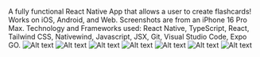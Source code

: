 A fully functional React Native App that allows a user to create flashcards! Works on iOS, Android, and Web. Screenshots are from an iPhone 16 Pro Max.
Technology and Frameworks used: React Native, TypeScript, React, Tailwind CSS, Nativewind, Javascript, JSX, Git, Visual Studio Code, Expo GO.
![Alt text](https://raw.githubusercontent.com/zheensuseyi/FlashCardsRN/master/assets/FlashCardsRNSS/1.png)
![Alt text](https://raw.githubusercontent.com/zheensuseyi/FlashCardsRN/master/assets/FlashCardsRNSS/2.png)
![Alt text](https://raw.githubusercontent.com/zheensuseyi/FlashCardsRN/master/assets/FlashCardsRNSS/3.png)
![Alt text](https://raw.githubusercontent.com/zheensuseyi/FlashCardsRN/master/assets/FlashCardsRNSS/4.png)
![Alt text](https://raw.githubusercontent.com/zheensuseyi/FlashCardsRN/master/assets/FlashCardsRNSS/5.png)
![Alt text](https://raw.githubusercontent.com/zheensuseyi/FlashCardsRN/master/assets/FlashCardsRNSS/6.png)
![Alt text](https://raw.githubusercontent.com/zheensuseyi/FlashCardsRN/master/assets/FlashCardsRNSS/7.png)

